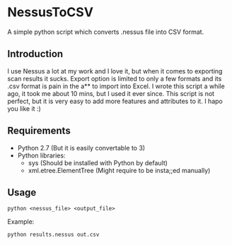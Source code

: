# NessusToCSV
A simple python script which converts .nessus file into CSV format.

## Introduction
I use Nessus a lot at my work and I love it, but when it comes to exporting scan results it sucks. Export option is limited to only a few formats and its .csv format is pain in the a** to import into Excel.  I wrote this script a while ago, it took me about 10 mins, but I used it ever since.
This script is not perfect, but it is very easy to add more features and attributes to it. I hapo you like it :)

## Requirements
- Python 2.7 (But it is easily convertable to 3)
- Python libraries:
  - sys (Should be installed with Python by default)
  - xml.etree.ElementTree (Might require to be insta;;ed manually)

## Usage
```
python <nessus_file> <output_file>
```
Example:
```
python results.nessus out.csv
```

